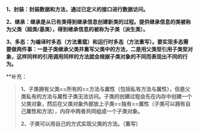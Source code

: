 
**1、封装：封装数据和方法，通过已定义的接口进行数据访问。**

**2、继承：继承是从已有类得到继承信息创建新类的过程。提供继承信息的类被称为父类（超类/基类），得到继承信息的被称为子类（派生类）。**

**3、多态：为编译时多态（方法重载）和运行时多态（方法重写）。要实现多态需要做两件事：一是子类继承父类并重写父类中的方法，二是用父类型引用子类型对象，这样同样的引用调用同样的方法就会根据子类对象的不同而表现出不同的行为。**

**补充：

> **1、子类拥有父类==所有的==方法与属性（包括私有方法与属性），但是父类私有的方法与属性子类无法访问。子类的创建过程会先在内存中创建一个父类对象，然后在父类对象外部放上子类==独有==属性（子类可以拥有自己属性和方法），内存中两者共同组成一个子类对象。**
> 
> **2、子类可以用自己的方式实现父类的方法。（重写）**


